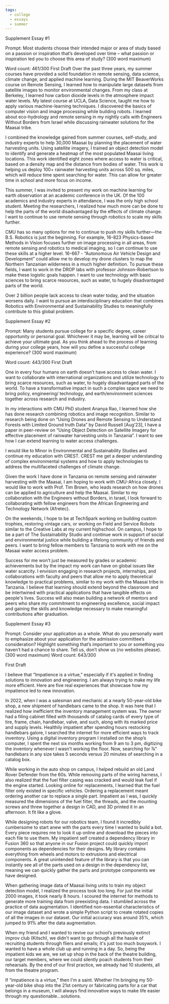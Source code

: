 ```yaml
---
tags:
  - college
  - essays
  - summer
---
```


Supplement Essay #1

Prompt: Most students choose their intended major or area of study based on a passion or inspiration that’s developed over time – what passion or inspiration led you to choose this area of study? (300 word maximum)

Word count: 461/300
First Draft
Over the past three years, my summer courses have provided a solid foundation in remote sensing, data science, climate change, and applied machine learning. During the MIT BeaverWorks course on Remote Sensing, I learned how to manipulate large datasets from satellite images to monitor environmental changes. From my class at Berkeley, I learned how carbon dioxide levels in the atmosphere impact water levels. My latest course at UCLA, Data Science, taught me how to apply various machine-learning techniques. I discovered the basics of computer vision and image processing while building robots. I learned about eco-hydrology and remote sensing in my nightly calls with Engineers Without Borders from Israel while discussing rainwater solutions for the Maasai tribe. 

I combined the knowledge gained from summer courses, self-study, and industry experts to help 30,000 Maasai by planning the placement of water harvesting units. Using satellite imagery, I trained an object detection model to identify and generate a heatmap of the most populated Maasai living locations. This work identified eight zones where access to water is critical, based on a density map and the distance from bodies of water. This work is helping us deploy 100+ rainwater harvesting units across 500 sq. miles, which will reduce time spent searching for water. This can allow for greater time in school and more focus on income.  

This summer, I was invited to present my work on machine learning for earth observation at an academic conference in the UK. Of the 100 academics and industry experts in attendance, I was the only high school student. Meeting the researchers, I realized how much more can be done to help the parts of the world disadvantaged by the effects of climate change. I want to continue to use remote sensing through robotics to scale my skills further.

CMU has so many options for me to continue to push my skills further—the B.S. Robotics is just the beginning. For example, 16-823 Physics-based Methods in Vision focuses further on image processing in all areas, from remote sensing and robotics to medical imaging, so I can continue to use these skills at a higher level. 16-667 - “Autonomous Air Vehicle Design and Development” could allow me to develop my drone clusters to map the Northern Tanzanian wilderness in a much higher definition. To pursue these fields, I want to work in the DROP labs with professor Johnson-Robertson to make these logistic goals happen. I want to use technology with basic sciences to bring scarce resources, such as water, to hugely disadvantaged parts of the world.

Over 2 billion people lack access to clean water today, and the situation worsens daily. I want to pursue an interdisciplinary education that combines Robotics with Environmental and Sustainability Studies to meaningfully contribute to this global problem.



Supplement Essay #2

Prompt: Many students pursue college for a specific degree, career opportunity or personal goal. Whichever it may be, learning will be critical to achieve your ultimate goal. As you think ahead to the process of learning during your college years, how will you define a successful college experience? (300 word maximum)

Word count: 443/300
First Draft

One in every four humans on earth doesn’t have access to clean water. I want to collaborate with international organizations and utilize technology to bring scarce resources, such as water, to hugely disadvantaged parts of the world.  To have a transformative impact in such a complex space we need to bring policy, engineering/ technology, and earth/environment sciences together across research and industry.

In my interactions with CMU PhD student Ananya Rao, I learned how she has done research combining robotics and image recognition. Similar to research being done on “Using Drones and Remote Sensing to Understand Forests with Limited Ground truth Data” by David Russell [Aug’23], I have a paper in peer-review on “Using Object Detection on Satellite Imagery for effective placement of rainwater harvesting units in Tanzania”. I want to see how I can extend learning to water access challenges.

I would like to Minor in Environmental and Sustainability Studies and continue my education with CREST. CREST me get a deeper understanding of complex environmental systems and how to apply technologies to address the multifaceted challenges of climate change.

Given the work I have done in Tanzania on remote sensing and rainwater harvesting with the Maasai, I am hoping to work with CMU-Africa closely. I would like to work with Prof. Tim Brown, who leads research on how drones can be applied to agriculture and help the Maasai. Similar to my collaboration with the Engineers without Borders, in Israel, I look forward to collaborating with fellow engineers from the African Engineering and Technology Network (Afretec).

On the weekends, I hope to be at TechSpark working on building custom trophies, restoring vintage cars, or working on Field and Service Robots similar to the Creative Labs at my current highschool. On campus, I hope to be a part of The Sustainability Studio and continue work in support of social and environmental justice while building a lifelong community of friends and peers. I want to bring fellow members to Tanzania to work with me on the Masaai water access problem.

Success for me won’t just be measured by grades or academic achievements but by the impact my work can have on global issues like water scarcity. I envision engaging in research projects, internships, and collaborations with faculty and peers that allow me to apply theoretical knowledge to practical problems, similar to my work with the Maasai tribe in Tanzania. I believe that learning should extend beyond the classroom and be intertwined with practical applications that have tangible effects on people's lives. Success will also mean building a network of mentors and peers who share my commitment to engineering excellence, social impact and gaining the skills and knowledge necessary to make meaningful contributions after graduation.






Supplement Essay #3

Prompt: Consider your application as a whole. What do you personally want to emphasize about your application for the admission committee’s consideration? Highlight something that’s important to you or something you haven’t had a chance to share. Tell us, don’t show us (no websites please). (300 word maximum)
Word count: 643/300


First Draft

I believe that “Impatience is a virtue,” especially if it's applied in finding solutions to innovation and engineering. I am always trying to make my life more efficient. Here are five real experiences that showcase how my impatience led to new innovation.

In 2022, when I was a salesman and mechanic at a nearly 50-year-old bike shop, a new shipment of handlebars came to the shop. It was here that I realized how inefficient the inventory management system was. The owner had a filing cabinet filled with thousands of catalog cards of every type of tire, frame, chain, handlebar, valve, and such, along with its marked price and supply levels. Healthily impatient after spending hours restocking handlebars galore, I searched the internet for more efficient ways to track inventory. Using a digital inventory program I installed on the shop’s computer, I spent the next six months working from 9 am to 3 pm, digitizing the inventory whenever I wasn't working the floor. Now, searching for ⅞” handlebars in any size takes 5 seconds versus 20 minutes of searching in a catalog box.

While working in the auto shop on campus, I helped rebuild an old Land Rover Defender from the 60s. While removing parts of the wiring harness, I also realized that the fuel filter casing was cracked and would leak fuel if the engine started. Looking online for replacements, I learned that the fuel filter only existed in specific vehicles. Ordering a replacement meant ordering another car to replace a single part. Impatient as I was, I quickly measured the dimensions of the fuel filter, the threads, and the mounting screws and threw together a design in CAD, and 3D printed it in an afternoon. It fit like a glove.

While designing robots for our robotics team, I found it incredibly cumbersome to start anew with the parts every time I wanted to build a bot. Every piece requires me to look it up online and download the pieces into each file to use them. My impatient self created a dependency library in Fusion 360 so that anyone in our Fusion project could quickly import components as dependencies for their designs. My library contains everything from wheels and motors to extrusions and electrical components. A great unintended feature of the library is that you can instantly see all of the parts used on a design in the dependency list, meaning we can quickly gather the parts and prototype components we have designed.

When gathering image data of Maasai living units to train my object detection model, I realized the process took too long. For just the initial 2000 images, it took nearly 8 hours. I scoured the internet for methods to generate more training data from preexisting data. I stumbled across the practice of data augmentation. I identified non-essential characteristics of our image dataset and wrote a simple Python script to create rotated copies of all the images in our dataset. Our initial accuracy was around 35%, which jumped to 91% after the data augmentation.

When my friend and I wanted to revive our school’s previously extinct improv club (Kitsch), we didn't want to go through all the hassle of recruiting students through fliers and emails; it's just too much busywork. I wanted to have a whole club up and running in a day. So, being the impatient kids we are, we set up shop in the back of the theatre building, our target members, where we could silently poach students from their rehearsals. By the end of our first practice, we already had 10 students, all from the theatre program.

If “impatience is a virtue,” then I'm a saint. Whether I’m bringing my 50-year-old bike shop into the 21st century or fabricating parts for a car that belongs in a museum, I will always find innovative ways to make life easier through my questionable…solutions.